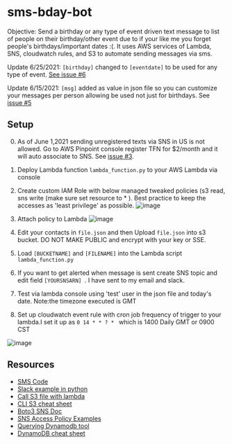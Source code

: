# sms-bday-bot
Objective: Send a birthday or any type of event driven text message to list of people on their birthday/other event due to if your like me you forget people's birthdays/important dates :(. It uses AWS services of Lambda, SNS, cloudwatch rules, and S3 to automate sending messages via sms.

Update 6/25/2021:  ```[birthday]``` changed to ```[eventdate]``` to be used for any type of event. [See issue #6](https://github.com/MattN-HB/sms-bday-bot/issues/6)

Update 6/15/2021: ```[msg]``` added as value in json file so you can customize your messages per person allowing be used not just for birthdays. See [issue #5](https://github.com/MattN-HB/sms-bday-bot/issues/5)

## Setup
 0. As of June 1,2021 sending unregistered texts via SNS in US is not allowed. Go to AWS Pinpoint console register TFN for $2/month and it will auto associate to SNS. See [issue #3](https://github.com/MattN-HB/sms-bday-bot/issues/3).
 1. Deploy Lambda function ```lambda_function.py``` to your AWS Lambda via console
 2. Create custom IAM Role with below managed tweaked policies (s3 read, sns write (make sure set resource to * ). Best practice to keep the accesses as 'least privilege' as possible.
![image](https://user-images.githubusercontent.com/44328319/120417072-3760cc00-c32c-11eb-98f5-d17ea86a403d.png)

 4. Attach policy to Lambda
![image](https://user-images.githubusercontent.com/44328319/120416980-139d8600-c32c-11eb-814a-9df402952326.png)

 6. Edit your contacts in ```file.json``` and then Upload ```file.json``` into s3 bucket. DO NOT MAKE PUBLIC and encrypt with your key or SSE.
 7. Load ```[BUCKETNAME]``` and ```[FILENAME]``` into the Lambda script ```lambda_function.py```
 8. If you want to get alerted when message is sent create SNS topic and edit field ```[YOURSNSARN] ```. I have sent to my email and slack.
 9. Test via lambda console using 'test' user in the json file and today's date. Note:the timezone executed is GMT
 10. Set up cloudwatch event rule with cron job frequency of trigger to your lambda.I set it up as ``` 0 14 * * ? *  ``` which is 1400 Daily GMT or 0900 CST 

![image](https://user-images.githubusercontent.com/44328319/120416540-527f0c00-c32b-11eb-9593-021d9e560963.png)

## Resources
* [SMS Code](https://www.qloudx.com/how-to-send-an-sms-from-aws-lambda/)
* [Slack example in python](https://github.com/thibeault/lambda-slack-birthday-bot/blob/master/run.py)
* [Call S3 file with lambda](http://www.awslessons.com/2017/accessing-s3-with-lambda-functions/)
* [CLI S3 cheat sheet](https://acloudguru.com/blog/engineering/aws-s3-cheat-sheet)
* [Boto3 SNS Doc](https://boto3.amazonaws.com/v1/documentation/api/latest/reference/services/sns.html#SNS.Client.publish)
* [SNS Access Policy Examples](https://docs.aws.amazon.com/sns/latest/dg/sns-access-policy-use-cases.html)
* [Querying Dynamodb tool](https://dynobase.dev/dynamodb-query/)
* [DynamoDB cheat sheet](https://dynobase.dev/dynamodb-python-with-boto3/)
